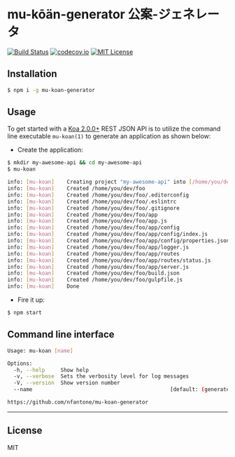 # mu-kōän-generator 公案-ジェネレータ
[![Build Status](https://travis-ci.org/nfantone/mu-koan-generator.svg?branch=develop)](https://travis-ci.org/nfantone/mu-koan-generator) [![codecov.io](https://codecov.io/github/nfantone/mu-koan-generator/coverage.svg?branch=develop)](https://codecov.io/github/nfantone/mu-koan-generator?branch=develop) [![MIT License](https://img.shields.io/badge/license-MIT-blue.svg?style=flat-square)](https://github.com/nfantone/mu-koan-generator/blob/master/LICENSE)


## Installation

```sh
$ npm i -g mu-koan-generator
```

## Usage

To get started with a [Koa 2.0.0+][1] REST JSON API is to utilize the command line executable `mu-koan(1)` to generate an application as shown below:

- Create the application:

```bash
$ mkdir my-awesome-api && cd my-awesome-api
$ mu-koan

info: [mu-koan]    Creating project "my-awesome-api" into [/home/you/dev/foo]
info: [mu-koan]    Created /home/you/dev/foo
info: [mu-koan]    Created /home/you/dev/foo/.editorconfig
info: [mu-koan]    Created /home/you/dev/foo/.eslintrc
info: [mu-koan]    Created /home/you/dev/foo/.gitignore
info: [mu-koan]    Created /home/you/dev/foo/app
info: [mu-koan]    Created /home/you/dev/foo/app.js
info: [mu-koan]    Created /home/you/dev/foo/app/config
info: [mu-koan]    Created /home/you/dev/foo/app/config/index.js
info: [mu-koan]    Created /home/you/dev/foo/app/config/properties.json
info: [mu-koan]    Created /home/you/dev/foo/app/logger.js
info: [mu-koan]    Created /home/you/dev/foo/app/routes
info: [mu-koan]    Created /home/you/dev/foo/app/routes/status.js
info: [mu-koan]    Created /home/you/dev/foo/app/server.js
info: [mu-koan]    Created /home/you/dev/foo/build.json
info: [mu-koan]    Created /home/you/dev/foo/gulpfile.js
info: [mu-koan]    Done
```

- Fire it up:

```bash
$ npm start
```

## Command line interface

```sh
Usage: mu-koan [name]

Options:
  -h, --help     Show help                                             [boolean]
  -v, --verbose  Sets the verbosity level for log messages               [count]
  -V, --version  Show version number                                   [boolean]
  --name                                            [default: (generated-value)]

https://github.com/nfantone/mu-koan-generator
```

---

## License
MIT


[1]: https://github.com/koajs/koa/tree/v2.x

